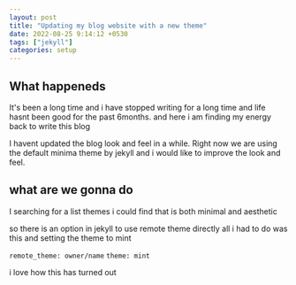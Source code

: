 ```yaml
---
layout: post
title: "Updating my blog website with a new theme"
date: 2022-08-25 9:14:12 +0530
tags: ["jekyll"]
categories: setup
---
```


## What happeneds

It's been a long time and i have stopped writing for a long time and life hasnt been good for the past 6months. and here i am finding my energy back to write this blog

I havent updated the blog look and feel in a while. Right now we are using the default minima theme by jekyll and i would like to improve the look and feel.

## what are we gonna do

I searching for a list themes i could find that is both minimal and aesthetic

so there is an option in jekyll to use remote theme directly
all i had to do was this and setting the theme to mint

`remote_theme: owner/name`
`theme: mint`

i love how this has turned out
